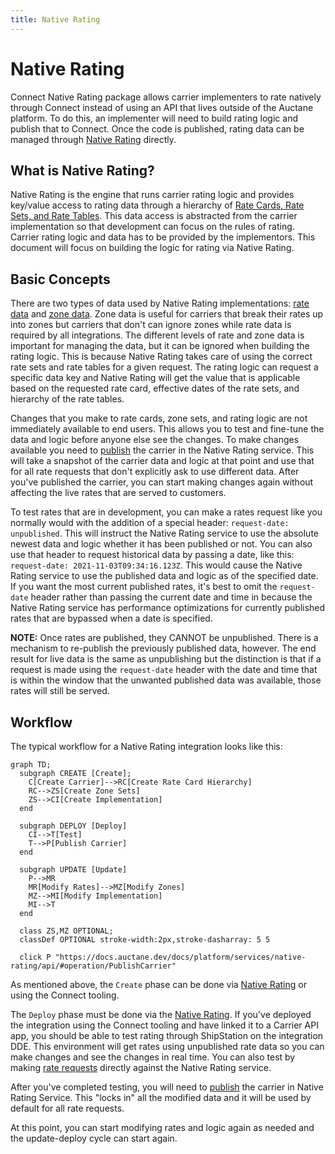 ```yaml
---
title: Native Rating
---
```


# Native Rating

Connect Native Rating package allows carrier implementers to rate natively through Connect instead of using an API that lives outside of the Auctane platform. To do this, an implementer will need to build rating logic and publish that to Connect. Once the code is published, rating data can be managed through [Native Rating](https://connect-rating.shipengine.com) directly.

## What is Native Rating?

Native Rating is the engine that runs carrier rating logic and provides key/value access to rating data through a hierarchy of [Rate Cards, Rate Sets, and Rate Tables](./rate-card-structure.md). This data access is abstracted from the carrier implementation so that development can focus on the rules of rating. Carrier rating logic and data has to be provided by the implementors. This document will focus on building the logic for rating via Native Rating.

## Basic Concepts

There are two types of data used by Native Rating implementations: [rate data](./rate-card-structure.md) and [zone data](./zone-chart-structure.md). Zone data is useful for carriers that break their rates up into zones but carriers that don't can ignore zones while rate data is required by all integrations. The different levels of rate and zone data is important for managing the data, but it can be ignored when building the rating logic. This is because Native Rating takes care of using the correct rate sets and rate tables for a given request. The rating logic can request a specific data key and Native Rating will get the value that is applicable based on the requested rate card, effective dates of the rate sets, and hierarchy of the rate tables.

Changes that you make to rate cards, zone sets, and rating logic are not immediately available to end users. This allows you to test and fine-tune the data and logic before anyone else see the changes. To make changes available you need to [publish](https://connect-rating.shipengine.com/app/publishing) the carrier in the Native Rating service. This will take a snapshot of the carrier data and logic at that point and use that for all rate requests that don't explicitly ask to use different data. After you've published the carrier, you can start making changes again without affecting the live rates that are served to customers.

To test rates that are in development, you can make a rates request like you normally would with the addition of a special header: `request-date: unpublished`. This will instruct the Native Rating service to use the absolute newest data and logic whether it has been published or not. You can also use that header to request historical data by passing a date, like this: `request-date: 2021-11-03T09:34:16.123Z`. This would cause the Native Rating service to use the published data and logic as of the specified date. If you want the most current published rates, it's best to omit the `request-date` header rather than passing the current date and time in because the Native Rating service has performance optimizations for currently published rates that are bypassed when a date is specified.

**NOTE:** Once rates are published, they CANNOT be unpublished. There is a mechanism to re-publish the previously published data, however. The end result for live data is the same as unpublishing but the distinction is that if a request is made using the `request-date` header with the date and time that is within the window that the unwanted published data was available, those rates will still be served.

## Workflow

The typical workflow for a Native Rating integration looks like this:

```mermaid
graph TD;
  subgraph CREATE [Create];
    C[Create Carrier]-->RC[Create Rate Card Hierarchy]
    RC-->ZS[Create Zone Sets]
    ZS-->CI[Create Implementation]
  end

  subgraph DEPLOY [Deploy]
    CI-->T[Test]
    T-->P[Publish Carrier]
  end

  subgraph UPDATE [Update]
    P-->MR
    MR[Modify Rates]-->MZ[Modify Zones]
    MZ-->MI[Modify Implementation]
    MI-->T
  end

  class ZS,MZ OPTIONAL;
  classDef OPTIONAL stroke-width:2px,stroke-dasharray: 5 5

  click P "https://docs.auctane.dev/docs/platform/services/native-rating/api/#operation/PublishCarrier"
```

As mentioned above, the `Create` phase can be done via [Native Rating](https://connect-rating.shipengine.com/app/rateCards) or using the Connect tooling.

The `Deploy` phase must be done via the [Native Rating](https://connect-rating.shipengine.com/app/publishing). If you've deployed the integration using the Connect tooling and have linked it to a Carrier API app, you should be able to test rating through ShipStation on the integration DDE. This environment will get rates using unpublished rate data so you can make changes and see the changes in real time. You can also test by making [rate requests](https://connect-rating.shipengine.com/app/getRates) directly against the Native Rating service.

After you've completed testing, you will need to [publish](https://connect-rating.shipengine.com/app/publishing) the carrier in Native Rating Service. This "locks in" all the modified data and it will be used by default for all rate requests.

At this point, you can start modifying rates and logic again as needed and the update-deploy cycle can start again.
